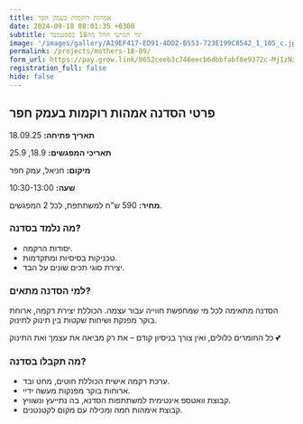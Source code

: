 ```yaml
---
title: אמהות רוקמות בעמק חפר
date: 2024-09-18 08:01:35 +0300
subtitle: ימי חמישי החל מה18 בספטמבר
image: '/images/gallery/A19EF417-ED91-4DD2-B553-723E199C8542_1_105_c.jpeg'
permalink: /projects/mothers-18-09/
form_url: https://pay.grow.link/8652ceeb3c746eecb6dbbfabf8e9372c-MjIzNzg5Mw
registration_full: false
hide: false
---
```


## פרטי הסדנה אמהות רוקמות בעמק חפר

**תאריך פתיחה:** 18.09.25 

**תאריכי המפגשים:** 18.9, 25.9

**מיקום:** חניאל, עמק חפר  

**שעה:** 10:30-13:00 

**מחיר:** 590 ש"ח למשתתפת, לכל 2 המפגשים.

### מה נלמד בסדנה?

- יסודות הרקמה.
- טכניקות בסיסיות ומתקדמות.
- יצירת סוגי תכים שונים על הבד.

### למי הסדנה מתאים?

הסדנה מתאימה לכל מי שמחפשת חווייה עבור עצמה. הכוללת יצירת רקמה, ארוחת בוקר מפנקת ושיחות שקטות בין תינוק לתינוק.

כל החומרים כלולים, ואין צורך בניסיון קודם – את רק מביאה את עצמך ואת התינוק 💕

### מה תקבלו בסדנה?

- ערכת רקמה אישית הכוללת חוטים, מחט ובד.
- ארוחות בוקר מפנקות מעשה ידיי.
- קבוצת וואטספ אינטימית למשתתפות הסדנא, בה נתייעץ ונשוויץ.
- קבוצת אימהות חמה ומכילה עם מקום לקטנטנים.

